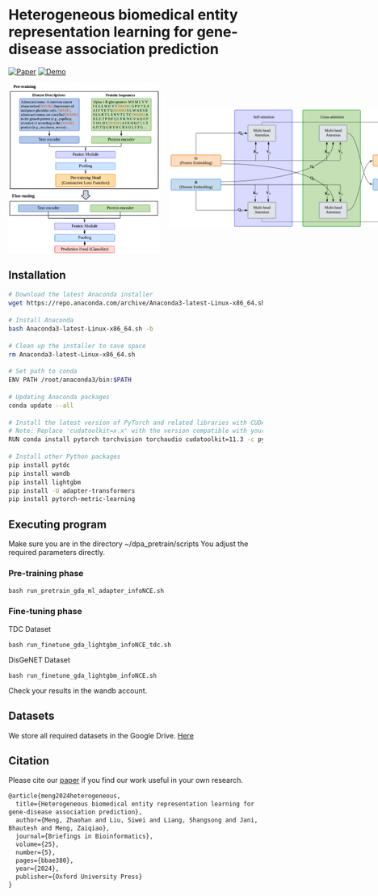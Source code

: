 # Heterogeneous biomedical entity representation learning for gene-disease association prediction

<div align="left">

[![Paper](https://img.shields.io/badge/Briefings%20in%20Bioinformatics-2406.01651-B31B1B.svg)](https://academic.oup.com/bib/article/25/5/bbae380/7735275)
[![Demo](https://img.shields.io/badge/Hugging%20Face-Spaces-yellow)](https://huggingface.co/spaces/Gla-AI4BioMed-Lab/FusionGDA)

</div>

<div style="display: flex; align-items: center;">
    <img src="Figure/FusionGDA.jpg" alt="FusionGDA" width="300"/>
    <img src="Figure/Fusion_Module.jpg" alt="Fusion Module" width="800" style="margin-left: 20px;"/>
</div>


## Installation

```bash
# Download the latest Anaconda installer
wget https://repo.anaconda.com/archive/Anaconda3-latest-Linux-x86_64.sh

# Install Anaconda
bash Anaconda3-latest-Linux-x86_64.sh -b

# Clean up the installer to save space
rm Anaconda3-latest-Linux-x86_64.sh

# Set path to conda
ENV PATH /root/anaconda3/bin:$PATH

# Updating Anaconda packages
conda update --all

# Install the latest version of PyTorch and related libraries with CUDA support
# Note: Replace 'cudatoolkit=x.x' with the version compatible with your CUDA version
RUN conda install pytorch torchvision torchaudio cudatoolkit=11.3 -c pytorch

# Install other Python packages
pip install pytdc
pip install wandb
pip install lightgbm
pip install -U adapter-transformers
pip install pytorch-metric-learning
```

## Executing program

Make sure you are in the directory ~/dpa_pretrain/scripts
You adjust the required parameters directly.

###  Pre-training phase
```
bash run_pretrain_gda_ml_adapter_infoNCE.sh
```
###  Fine-tuning phase
TDC Dataset
```
bash run_finetune_gda_lightgbm_infoNCE_tdc.sh
```
DisGeNET Dataset
```
bash run_finetune_gda_lightgbm_infoNCE.sh
```
Check your results in the wandb account.

## Datasets

We store all required datasets in the Google Drive. [Here](https://drive.google.com/file/d/1o4h2Dwfb4DtYgKD2K0hgHneowhE1OYEn/view?usp=share_link)

## Citation
Please cite our [paper](https://arxiv.org/abs/2406.01651) if you find our work useful in your own research.
```
@article{meng2024heterogeneous,
  title={Heterogeneous biomedical entity representation learning for gene-disease association prediction},
  author={Meng, Zhaohan and Liu, Siwei and Liang, Shangsong and Jani, Bhautesh and Meng, Zaiqiao},
  journal={Briefings in Bioinformatics},
  volume={25},
  number={5},
  pages={bbae380},
  year={2024},
  publisher={Oxford University Press}
}
```




